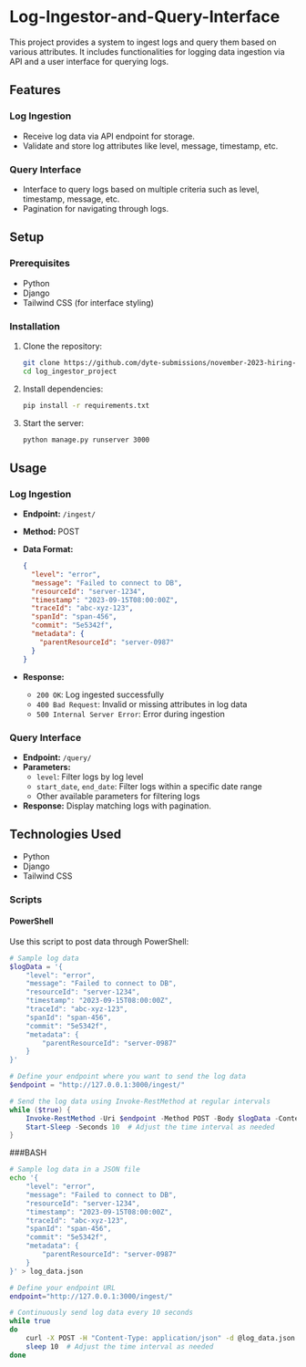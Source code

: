 # Log-Ingestor-and-Query-Interface




This project provides a system to ingest logs and query them based on various attributes. It includes functionalities for logging data ingestion via API and a user interface for querying logs.

## Features

### Log Ingestion

- Receive log data via API endpoint for storage.
- Validate and store log attributes like level, message, timestamp, etc.

### Query Interface

- Interface to query logs based on multiple criteria such as level, timestamp, message, etc.
- Pagination for navigating through logs.

## Setup

### Prerequisites

- Python 
- Django
- Tailwind CSS (for interface styling)

### Installation

1. Clone the repository:

    ```bash
    git clone https://github.com/dyte-submissions/november-2023-hiring-ahammed03.git
    cd log_ingestor_project
    ```

2. Install dependencies:

    ```bash
    pip install -r requirements.txt
    ```

3. Start the server:

    ```bash
    python manage.py runserver 3000
    ```

## Usage

### Log Ingestion

- **Endpoint:** `/ingest/`
- **Method:** POST
- **Data Format:**

    ```json
    {
      "level": "error",
      "message": "Failed to connect to DB",
      "resourceId": "server-1234",
      "timestamp": "2023-09-15T08:00:00Z",
      "traceId": "abc-xyz-123",
      "spanId": "span-456",
      "commit": "5e5342f",
      "metadata": {
        "parentResourceId": "server-0987"
      }
    }
    ```

- **Response:**

    - `200 OK`: Log ingested successfully
    - `400 Bad Request`: Invalid or missing attributes in log data
    - `500 Internal Server Error`: Error during ingestion

### Query Interface

- **Endpoint:** `/query/`
- **Parameters:**
    - `level`: Filter logs by log level
    - `start_date`, `end_date`: Filter logs within a specific date range
    - Other available parameters for filtering logs
- **Response:** Display matching logs with pagination.

## Technologies Used

- Python
- Django
- Tailwind CSS

### Scripts

#### PowerShell

Use this script to post data through PowerShell:

```powershell
# Sample log data
$logData = '{
    "level": "error",
    "message": "Failed to connect to DB",
    "resourceId": "server-1234",
    "timestamp": "2023-09-15T08:00:00Z",
    "traceId": "abc-xyz-123",
    "spanId": "span-456",
    "commit": "5e5342f",
    "metadata": {
        "parentResourceId": "server-0987"
    }
}'

# Define your endpoint where you want to send the log data
$endpoint = "http://127.0.0.1:3000/ingest/"

# Send the log data using Invoke-RestMethod at regular intervals
while ($true) {
    Invoke-RestMethod -Uri $endpoint -Method POST -Body $logData -ContentType 'application/json'
    Start-Sleep -Seconds 10  # Adjust the time interval as needed
}
```
###BASH

```bash
# Sample log data in a JSON file
echo '{
    "level": "error",
    "message": "Failed to connect to DB",
    "resourceId": "server-1234",
    "timestamp": "2023-09-15T08:00:00Z",
    "traceId": "abc-xyz-123",
    "spanId": "span-456",
    "commit": "5e5342f",
    "metadata": {
        "parentResourceId": "server-0987"
    }
}' > log_data.json

# Define your endpoint URL
endpoint="http://127.0.0.1:3000/ingest/"

# Continuously send log data every 10 seconds
while true
do
    curl -X POST -H "Content-Type: application/json" -d @log_data.json $endpoint
    sleep 10  # Adjust the time interval as needed
done
```






